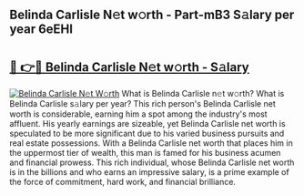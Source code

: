 ## Belinda Carlisle N𝚎t w𝚘rth - Part-mB3 S𝚊lary per year 6eEHl

# <h2><a href="http://gc2nylm.nevu.top/?p=Belinda+Carlisle">🔗 👉🔴 Belinda Carlisle N𝚎t w𝚘rth - S𝚊lary</a></h2>

[![Belinda Carlisle N𝚎t W𝚘rth](https://i.imgur.com/Oavwk0R.jpeg)](http://gc2nylm.nevu.top/?p=Belinda+Carlisle)
What is Belinda Carlisle n𝚎t w𝚘rth? What is Belinda Carlisle s𝚊lary per year?
This rich person's Belinda Carlisle net worth is considerable, earning him a spot among the industry's most affluent. His yearly earnings are sizeable, yet Belinda Carlisle net worth is speculated to be more significant due to his varied business pursuits and real estate possessions. With a Belinda Carlisle net worth that places him in the uppermost tier of wealth, this man is famed for his business acumen and financial prowess. This rich individual, whose Belinda Carlisle net worth is in the billions and who earns an impressive salary, is a prime example of the force of commitment, hard work, and financial brilliance.
